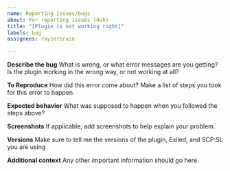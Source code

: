 ```yaml
---
name: Reporting issues/bugs
about: For reporting issues (duh)
title: "[Plugin is not working right]"
labels: bug
assignees: rayzerbrain

---
```

**Describe the bug**
What is wrong, or what error messages are you getting? Is the plugin working in the wrong way, or not working at all?

**To Reproduce**
How did this error come about? Make a list of steps you took for this error to happen.

**Expected behavior**
What was supposed to happen when you followed the steps above?

**Screenshots**
If applicable, add screenshots to help explain your problem.

**Versions**
Make sure to tell me the versions of the plugin, Exiled, and SCP:SL you are using

**Additional context**
Any other important information should go here.
